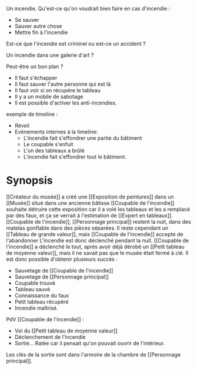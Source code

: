 Un incendie.
Qu'est-ce qu'on voudrait bien faire en cas d'incendie : 
- Se sauver
- Sauver autre chose
- Mettre fin à l'incendie 

Est-ce que l'incendie est criminel ou est-ce un accident ?

Un incendie dans une galerie d'art ? 

Peut-être un bon plan ?

- Il faut s'échapper
- Il faut sauver l'autre personne qui est là
- Il faut voir si on récupère le tableau
- Il y a un mobile de sabotage
- Il est possible d'activer les anti-incendies.

exemple de timeline : 
- Réveil
- Evènements internes à la timeline:
	- L'incendie fait s'effondrer une partie du bâtiment
	- Le coupable s'enfuit
	- L'un des tableaux a brûlé
	- L'incendie fait s'effondrer tout le bâtiment.

# Synopsis
[[Créateur du musée]] a créé une [[Exposition de peintures]] dans un [[Musée]] situé dans une ancienne bâtisse [[Coupable de l'incendie]] souhaite détruire cette exposition car il a volé les tableaux et les a remplacé par des faux, et ça se verrait à l'estimation de [[Expert en tableaux]].
[[Coupable de l'incendie]], [[Personnage principal]] restent la nuit, dans des matelas gonflable dans des pièces séparées.
Il reste cependant un [[Tableau de grande valeur]], mais [[Coupable de l'incendie]] accepte de l'abandonner
L'incendie est donc déclenché pendant la nuit. [[Coupable de l'incendie]] a déclenché le tout, après avoir déjà dérobé un [[Petit tableau de moyenne valeur]], mais il ne savait pas que le musée était fermé à clé.
Il est donc possible d'obtenir plusieurs succès : 
- Sauvetage de [[Coupable de l'incendie]]
- Sauvetage de [[Personnage principal]]
- Coupable trouvé
- Tableau sauvé
- Connaissance du faux
- Petit tableau récupéré
- Incendie maîtrisé.

PdV [[Coupable de l'incendie]] :
- Vol du [[Petit tableau de moyenne valeur]]
- Déclenchement de l'incendie
- Sortie... Ratée car il pensait qu'on pouvait ouvrir de l'intérieur.

Les clés de la sortie sont dans l'armoire de la chambre de [[Personnage principal]].